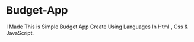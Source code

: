 # Budget-App
 I Made This is Simple Budget App Create Using Languages In Html , Css  &  JavaScript.
